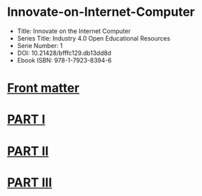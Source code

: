 # Innovate-on-Internet-Computer

- Title: Innovate on the Internet Computer 
- Series Title: Industry 4.0 Open Educational Resources 
- Serie Number: 1
- DOI: 10.21428/bfffc129.db13dd8d
- Ebook ISBN: 978-1-7923-8394-6

# [Front matter](https://github.com/SciEcon/Innovate-on-Internet-Computer/tree/main/FrontMatter) 
# [PART I](https://github.com/SciEcon/Innovate-on-Internet-Computer/tree/main/Part%20I)
# [PART II](https://github.com/SciEcon/Innovate-on-Internet-Computer/tree/main/Part%20II)
# [PART III](https://github.com/SciEcon/Innovate-on-Internet-Computer/tree/main/Part%20III)
